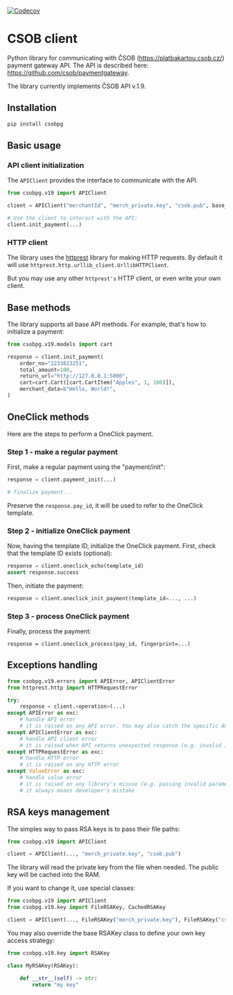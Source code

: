 [![Codecov](https://codecov.io/gh/litteratum/csobpg/branch/master/graph/badge.svg)](https://codecov.io/gh/litteratum/csobpg)
# CSOB client
Python library for communicating with ČSOB (<https://platbakartou.csob.cz/>) payment gateway API. The API is described here: <https://github.com/csob/paymentgateway>.

The library currently implements ČSOB API v.1.9.


## Installation
```bash
pip install csobpg
```

## Basic usage
### API client initialization
The `APIClient` provides the interface to communicate with the API.

```python
from csobpg.v19 import APIClient

client = APIClient("merchantId", "merch_private.key", "csob.pub", base_url=..., http_client=...)

# Use the client to interact with the API:
client.init_payment(...)
```

### HTTP client
The library uses the [httprest](https://github.com/litteratum/httprest) library for making HTTP requests.
By default it will use `httprest.http.urllib_client.UrllibHTTPClient`.

But you may use any other `httprest's` HTTP client, or even write your own client.

## Base methods
The library supports all base API methods.
For example, that's how to initialize a payment:
```python
from csobpg.v19.models import cart

response = client.init_payment(
    order_no="2233823251",
    total_amount=100,
    return_url="http://127.0.0.1:5000",
    cart=cart.Cart([cart.CartItem("Apples", 1, 100)]),
    merchant_data=b"Hello, World!",
)
```

## OneClick methods
Here are the steps to perform a OneClick payment.

### Step 1 - make a regular payment
First, make a regular payment using the "payment/init":
```python
response = client.payment_init(...)

# finalize payment...
```

Preserve the `response.pay_id`, it will be used to refer to the OneClick template.

### Step 2 - initialize OneClick payment
Now, having the template ID, initialize the OneClick payment.
First, check that the template ID exists (optional):
```python
response = client.oneclick_echo(template_id)
assert response.success
```

Then, initiate the payment:
```python
response = client.oneclick_init_payment(template_id=..., ...)
```

### Step 3 - process OneClick payment
Finally, process the payment:
```
response = client.oneclick_process(pay_id, fingerprint=...)
```

## Exceptions handling
```python
from csobpg.v19.errors import APIError, APIClientError
from httprest.http import HTTPRequestError

try:
    response = client.<operation>(...)
except APIError as exc:
    # handle API error
    # it is raised on any API error. You may also catch the specific API error
except APIClientError as exc:
    # handle API client error
    # it is raised when API returns unexpected response (e.g. invalid JSON, invalid signature)
except HTTPRequestError as exc:
    # handle HTTP error
    # it is raised on any HTTP error
except ValueError as exc:
    # handle value error
    # it is raised on any library's misuse (e.g. passing invalid parameters)
    # it always means developer's mistake
```

## RSA keys management
The simples way to pass RSA keys is to pass their file paths:

```python
from csobpg.v19 import APIClient

client = APIClient(..., "merch_private.key", "csob.pub")
```

The library will read the private key from the file when needed. The public key will be cached into the RAM.

If you want to change it, use special classes:

```python
from csobpg.v19 import APIClient
from csobpg.v19.key import FileRSAKey, CachedRSAKey

client = APIClient(..., FileRSAKey("merch_private.key"), FileRSAKey("csob.pub"))
```

You may also override the base RSAKey class to define your own key access strategy:

```python
from csobpg.v19.key import RSAKey

class MyRSAKey(RSAKey):

    def __str__(self) -> str:
        return "my key"
```
